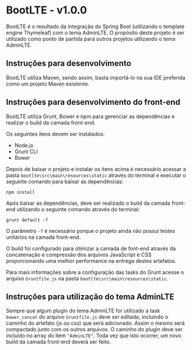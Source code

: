 # BootLTE - v1.0.0

BootLTE é o resultado da integração do Spring Boot (utilizando o template engine Thymeleaf) com o tema AdminLTE. O 
propósito deste projeto é ser utilizado como ponto de partida para outros projetos utilizando o tema AdminLTE.

## Instruções para desenvolvimento

BootLTE utiliza Maven, sendo assim, basta importá-lo na sua IDE preferida como um projeto Maven existente.

## Instruções para desenvolvimento do front-end

BootLTE utiliza Grunt, Bower e npm para gerenciar as dependências e realizar o build da camada front-end. 

Os seguintes itens devem ser instalados:

* Node.js
* Grunt CLI
* Bower

Depois de baixar o projeto e instalar os itens acima é necessário acessar a pasta `bootlte\src\main\resources\static` 
através do terminal e executar o seguinte comando para baixar as dependências:

```shell
npm install
```

Após baixar as dependências, deve ser realizado o build da camada front-end utilizando o seguinte comando através do 
terminal:

```shell
grunt default -f
```

O parâmetro `-f` é necessário porque o projeto ainda não possui testes unitários na camada front-end.

O build foi configurado para otimizar a camada de font-end através da concatenação e compressão dos arquivos JavaScript 
e CSS proporcionando uma melhor performance na entrega destes artefatos.

Para mais informações sobre a configuração das tasks do Grunt acesse o arquivo `Gruntfile.js` na pasta 
`bootlte\src\main\resources\static`.

## Instruções para utilização do tema AdminLTE

Sempre que algum plugin do tema AdminLTE for utilizado a task `bower_concat` do arquivo `Gruntfile.js` deve ser editada, 
incluindo o caminho do artefato (js ou css) que será adicionado. Assim o mesmo será compactado junto com os outros 
arquivos. O caminho do plugin deve ser incluído no array do item `"AdminLTE"`. Toda vez que isto ocorrer, um novo build 
da camada front-end deverá ser feito.
